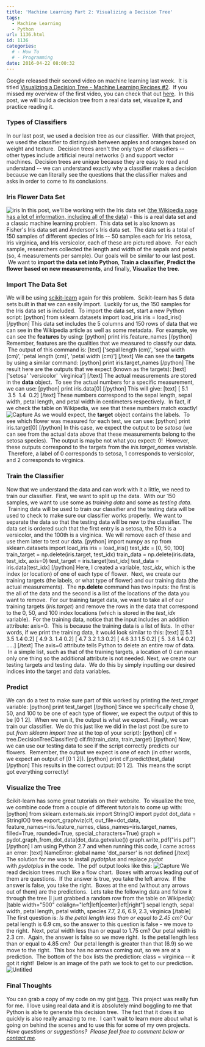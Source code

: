 ```yaml
---
title: 'Machine Learning Part 2: Visualizing a Decision Tree'
tags:
  - Machine Learning
  - Python
url: 1136.html
id: 1136
categories:
  # - How To
  # - Programming
date: 2016-04-22 08:00:32
---
```


Google released their second video on machine learning last week.  It is titled [Visualizing a Decision Tree - Machine Learning Recipes #2](https://www.youtube.com/watch?v=tNa99PG8hR8).  If you missed my overview of the first video, you can check that out [here](http://www.techtrek.io/machine-learning-part-1/).  In this post, we will build a decision tree from a real data set, visualize it, and practice reading it.

### Types of Classifiers

In our last post, we used a decision tree as our classifier.  With that project, we used the classifier to distinguish between apples and oranges based on weight and texture.  Decision trees aren't the only type of classifiers -- other types include artificial neural networks () and support vector machines.  Decision trees are unique because they are easy to read and understand -- we can understand exactly why a classifier makes a decision because we can literally see the questions that the classifier makes and asks in order to come to its conclusions.

### Iris Flower Data Set

![iris](/wp-content/uploads/2016/04/iris.png) In this post, we'll be working with the Iris data set ([the Wikipedia page has a lot of information, including all of the data](https://en.wikipedia.org/wiki/Iris_flower_data_set)) \- this is a real data set and a classic machine learning problem.  This data set is also known as Fisher's Iris data set and Anderson's Iris data set.  The data set is a total of 150 samples of different species of Iris -- 50 samples each for Iris setosa, Iris virginica, and Iris versicolor, each of these are pictured above.  For each sample, researchers collected the length and width of the sepals and petals (so, 4 measurements per sample). Our goals will be similar to our last post.  We want to **import the data set into Python**, **Train a classifier**, **Predict the flower based on new measurements**, and finally, **Visualize the tree**.

### Import The Data Set

We will be using [scikit-learn](http://scikit-learn.org/stable/index.html) again for this problem.  Scikit-learn has 5 data sets built in that we can easily import.  Luckily for us, the 150 samples for the Iris data set is included.  To import the data set, start a new Python script: \[python\] from sklearn.datasets import load\_iris iris = load\_iris() \[/python\] This data set includes the 5 columns and 150 rows of data that we can see in the Wikipedia article as well as some metadata.  For example, we can see the **features** by using: \[python\] print iris.feature_names \[/python\] Remember, features are the qualities that we measured to classify our data.  The output of this command is: \[text\] \['sepal length (cm)', 'sepal width (cm)', 'petal length (cm)', 'petal width (cm)'\] \[/text\] We can see the **targets** by using a similar command: \[python\] print iris.target_names \[/python\] The result here are the outputs that we expect (known as the targets): \[text\] \['setosa' 'versicolor' 'virginica'\] \[/text\] The actual measurements are stored in the **data** object.  To see the actual numbers for a specific measurement, we can use: \[python\] print iris.data\[0\] \[/python\] This will give: \[text\] \[ 5.1  3.5  1.4  0.2\] \[/text\] These numbers correspond to the sepal length, sepal width, petal length, and petal width in centimeters respectively.  In fact, if we check the table on Wikipedia, we see that these numbers match exactly! ![Capture](/wp-content/uploads/2016/04/Capture.jpg) As we would expect, the **target** object contains the labels.  To see which flower was measured for each test, we can use: \[python\] print iris.target\[0\] \[/python\] In this case, we expect the output to be _setosa_ (we can see from the actual data above that these measurements belong to the setosa species).  The output is maybe not what you expect: 0!  However, these outputs correspond to the targets from the _iris.target_names_ variable.  Therefore, a label of 0 corresponds to setosa, 1 corresponds to versicolor, and 2 corresponds to virginica.

### Train the Classifier

Now that we understand the data and can work with it a little, we need to train our classifier.  First, we want to split up the data.  With our 150 samples, we want to use some as _training_ _data_ and some as _testing data_.  Training data will be used to train our classifier and the testing data will be used to check to make sure our classifier works properly.  We want to separate the data so that the testing data will be new to the classifier. The data set is ordered such that the first entry is a setosa, the 50th is a versicolor, and the 100th is a virginica.  We will remove each of these and use them later to test our data. \[python\] import numpy as np from sklearn.datasets import load\_iris iris = load\_iris() test\_idx = \[0, 50, 100\] train\_target = np.delete(iris.target, test\_idx) train\_data = np.delete(iris.data, test\_idx, axis=0) test\_target = iris.target\[test\_idx\] test\_data = iris.data\[test_idx\] \[/python\] Here, I created a variable, _test_idx_, which is the index (or location) of one of each type of flower.  Next, we create our training targets (the labels, or what type of flower) and our training data (the actual measurements).  The **np.delete** command has two inputs: the first is the all of the data and the second is a list of the locations of the data you want to remove.  For our training target data, we want to take all of our training targets (_iris.target_) and remove the rows in the data that correspond to the 0, 50, and 100 index locations (which is stored in the _test_idx_ variable).  For the training data, notice that the input includes an addition attribute: axis=0.  This is because the training data is a list of lists.  In other words, if we print the training data, it would look similar to this: \[text\] \[\[ 5.1 3.5 1.4 0.2\] \[ 4.9 3. 1.4 0.2\] \[ 4.7 3.2 1.3 0.2\] \[ 4.6 3.1 1.5 0.2\] \[ 5. 3.6 1.4 0.2\] .....\] \[/text\] The axis=0 attribute tells Python to delete an entire row of data.  In a simple list, such as that of the training targets, a location of 0 can mean only one thing so the additional attribute is not needed. Next, we create our testing targets and testing data.  We do this by simply inputting our desired indices into the target and data variables.

### Predict

We can do a test to make sure part of this worked by printing the _test_target_ variable: \[python\] print test_target \[/python\] Since we specifically chose 0, 50, and 100 to be one of each type of flower, we expect the output of this to be \[0 1 2\].  When we run it, the output is what we expect. Finally, we can train our classifier.  We do this just like we did in the last post (be sure to put _from sklearn import tree_ at the top of your script): \[python\] clf = tree.DecisionTreeClassifier() clf.fit(train\_data, train\_target) \[/python\] Now, we can use our testing data to see if the script correctly predicts our flowers.  Remember, the output we expect is one of each (in other words, we expect an output of \[0 1 2\]). \[python\] print clf.predict(test_data) \[/python\] This results in the correct output: \[0 1 2\].  This means the script got everything correctly!

### Visualize the Tree

Scikit-learn has some great tutorials on their website.  To visualize the tree, we combine code from a couple of different tutorials to come up with: \[python\] from sklearn.externals.six import StringIO import pydot dot\_data = StringIO() tree.export\_graphviz(clf, out\_file=dot\_data, feature\_names=iris.feature\_names, class\_names=iris.target\_names, filled=True, rounded=True, special\_characters=True) graph = pydot.graph\_from\_dot\_data(dot\_data.getvalue()) graph.write\_pdf("iris.pdf") \[/python\] I am using Python 2.7 and when running this code, I came across an error: \[text\] NameError: global name 'dot_parser' is not defined \[/text\] The solution for me was to install _pydotplus_ and replace _pydot_ with _pydotplus_ in the code.  The pdf output looks like this: ![Capture](/wp-content/uploads/2016/04/Capture-1.jpg) We read decision trees much like a flow chart.  Boxes with arrows leading _out_ of them are questions.  If the answer is true, you take the left arrow.  If the answer is false, you take the right.  Boxes at the end (without any arrows out of them) are the predictions.  Lets take the following data and follow it through the tree (I just grabbed a random row from the table on Wikipedia): \[table width="500" colalign="left|left|center|left|right"\] sepal length, sepal width, petal length, petal width, species 7.7, 2.6, 6.9, 2.3, virginica \[/table\] The first question is: _Is the petal length less than or equal to 2.45 cm?_ Our petal length is 6.9 cm, so the answer to this question is false - we move to the right.  Next, petal width less than or equal to 1.75 cm? Our petal width is 2.3 cm.  Again, the answer is false so we move right.  Is the petal length less than or equal to 4.85 cm?  Our petal length is greater than that (6.9) so we move to the right.  This box has no arrows coming out, so we are at a prediction.  The bottom of the box lists the prediction: class = virginica -- it got it right!  Below is an image of the path we took to get to our prediction. ![Untitled](/wp-content/uploads/2016/04/Untitled.png)

### Final Thoughts

You can grab a copy of my code on my gist [here](https://gist.github.com/allisontharp/2377cd94fd6ea660cb04b1b2b1204ad5). This project was really fun for me.  I love using real data and it is absolutely mind boggling to me that Python is able to generate this decision tree.  The fact that it does it so quickly is also really amazing to me.  I can't wait to learn more about what is going on behind the scenes and to use this for some of my own projects. _Have questions or suggestions?  Please feel free to comment below or [contact me](/contact/)._